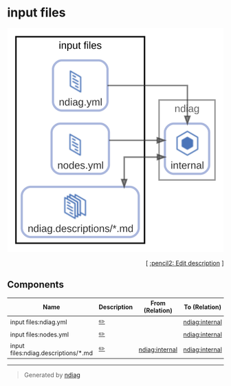 # input files

![view](node-input_files.svg)



<p align="right">
  [ <a href="../ndiag.descriptions.ja/_node-input_files.md">:pencil2: Edit description</a> ]
<p>

## Components

| Name | Description | From (Relation) | To (Relation) |
| --- | --- | --- | --- |
| input files:ndiag.yml |  <a href="../ndiag.descriptions.ja/_component-input_files_ndiag.yml.md">:pencil2:</a> |  | [ndiag:internal](node-ndiag.md) |
| input files:nodes.yml |  <a href="../ndiag.descriptions.ja/_component-input_files_nodes.yml.md">:pencil2:</a> |  | [ndiag:internal](node-ndiag.md) |
| input files:ndiag.descriptions/*.md |  <a href="../ndiag.descriptions.ja/_component-input_files_ndiag.descriptions__.md.md">:pencil2:</a> | [ndiag:internal](node-ndiag.md) | [ndiag:internal](node-ndiag.md) |


---

> Generated by [ndiag](https://github.com/k1LoW/ndiag)
